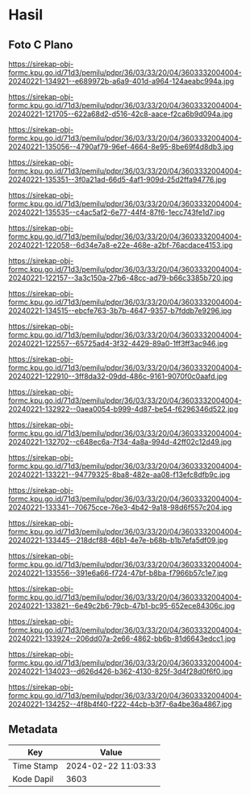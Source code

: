 # Hasil

## Foto C Plano

https://sirekap-obj-formc.kpu.go.id/71d3/pemilu/pdpr/36/03/33/20/04/3603332004004-20240221-134921--e689972b-a6a9-401d-a964-124aeabc994a.jpg

https://sirekap-obj-formc.kpu.go.id/71d3/pemilu/pdpr/36/03/33/20/04/3603332004004-20240221-121705--622a68d2-d516-42c8-aace-f2ca6b9d094a.jpg

https://sirekap-obj-formc.kpu.go.id/71d3/pemilu/pdpr/36/03/33/20/04/3603332004004-20240221-135056--4790af79-96ef-4664-8e95-8be69f4d8db3.jpg

https://sirekap-obj-formc.kpu.go.id/71d3/pemilu/pdpr/36/03/33/20/04/3603332004004-20240221-135351--3f0a21ad-66d5-4af1-909d-25d2ffa94776.jpg

https://sirekap-obj-formc.kpu.go.id/71d3/pemilu/pdpr/36/03/33/20/04/3603332004004-20240221-135535--c4ac5af2-6e77-44f4-87f6-1ecc743fe1d7.jpg

https://sirekap-obj-formc.kpu.go.id/71d3/pemilu/pdpr/36/03/33/20/04/3603332004004-20240221-122058--6d34e7a8-e22e-468e-a2bf-76acdace4153.jpg

https://sirekap-obj-formc.kpu.go.id/71d3/pemilu/pdpr/36/03/33/20/04/3603332004004-20240221-122157--3a3c150a-27b6-48cc-ad79-b66c3385b720.jpg

https://sirekap-obj-formc.kpu.go.id/71d3/pemilu/pdpr/36/03/33/20/04/3603332004004-20240221-134515--ebcfe763-3b7b-4647-9357-b7fddb7e9296.jpg

https://sirekap-obj-formc.kpu.go.id/71d3/pemilu/pdpr/36/03/33/20/04/3603332004004-20240221-122557--65725ad4-3f32-4429-89a0-1ff3ff3ac946.jpg

https://sirekap-obj-formc.kpu.go.id/71d3/pemilu/pdpr/36/03/33/20/04/3603332004004-20240221-122910--3ff8da32-09dd-486c-9161-9070f0c0aafd.jpg

https://sirekap-obj-formc.kpu.go.id/71d3/pemilu/pdpr/36/03/33/20/04/3603332004004-20240221-132922--0aea0054-b999-4d87-be54-f6296346d522.jpg

https://sirekap-obj-formc.kpu.go.id/71d3/pemilu/pdpr/36/03/33/20/04/3603332004004-20240221-132702--c648ec6a-7f34-4a8a-994d-42ff02c12d49.jpg

https://sirekap-obj-formc.kpu.go.id/71d3/pemilu/pdpr/36/03/33/20/04/3603332004004-20240221-133221--94779325-8ba8-482e-aa08-f13efc8dfb9c.jpg

https://sirekap-obj-formc.kpu.go.id/71d3/pemilu/pdpr/36/03/33/20/04/3603332004004-20240221-133341--70675cce-76e3-4b42-9a18-98d6f557c204.jpg

https://sirekap-obj-formc.kpu.go.id/71d3/pemilu/pdpr/36/03/33/20/04/3603332004004-20240221-133445--218dcf88-46b1-4e7e-b68b-b1b7efa5df09.jpg

https://sirekap-obj-formc.kpu.go.id/71d3/pemilu/pdpr/36/03/33/20/04/3603332004004-20240221-133556--391e6a66-f724-47bf-b8ba-f7966b57c1e7.jpg

https://sirekap-obj-formc.kpu.go.id/71d3/pemilu/pdpr/36/03/33/20/04/3603332004004-20240221-133821--6e49c2b6-79cb-47b1-bc95-652ece84306c.jpg

https://sirekap-obj-formc.kpu.go.id/71d3/pemilu/pdpr/36/03/33/20/04/3603332004004-20240221-133924--206dd07a-2e66-4862-bb6b-81d6643edcc1.jpg

https://sirekap-obj-formc.kpu.go.id/71d3/pemilu/pdpr/36/03/33/20/04/3603332004004-20240221-134023--d626d426-b362-4130-825f-3d4f28d0f6f0.jpg

https://sirekap-obj-formc.kpu.go.id/71d3/pemilu/pdpr/36/03/33/20/04/3603332004004-20240221-134252--4f8b4f40-f222-44cb-b3f7-6a4be36a4867.jpg


## Metadata

| Key        | Value               |
| ---------- | ------------------- |
| Time Stamp | 2024-02-22 11:03:33 |
| Kode Dapil | 3603                |




